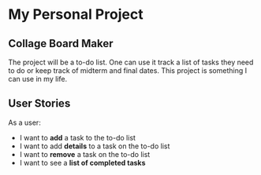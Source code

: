# My Personal Project

## Collage Board Maker


The project will be a to-do list. One can use it track a list of tasks they need to do or
keep track of midterm and final dates. This project is something I can use in my life.



## User Stories
As a user:
- I want to **add** a task to the to-do list
- I want to add **details** to a task on the to-do list
- I want to **remove** a task on the to-do list
- I want to see a **list of completed tasks**



